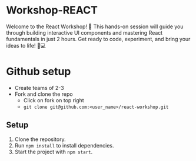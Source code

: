 # Workshop-REACT
Welcome to the React Workshop! 🚀 This hands-on session will guide you through building interactive UI components and mastering React fundamentals in just 2 hours. Get ready to code, experiment, and bring your ideas to life! 🎨💻

# Github setup

-  Create teams of 2-3
-  Fork and clone the repo
    - Click on fork on top right
    - `git clone git@github.com:<user_name>/react-workshop.git`

## Setup
1. Clone the repository.
2. Run `npm install` to install dependencies.
3. Start the project with `npm start`.

